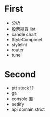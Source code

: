 # First

- 分析
- 股票期貨 list
- candle chart
- StyleComponet
- stylelint
- router
- tune

# Second

- ptt stock !?
- ga
- console 圖
- netlify
- api domain strict
